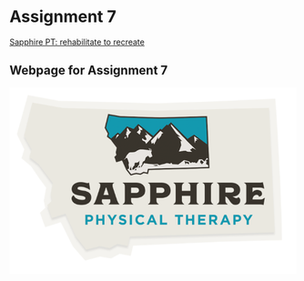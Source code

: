 # Assignment 7
[Sapphire PT: rehabilitate to recreate](https://bridgerfiore.github.io/MART341-WebDesign/Assignment_07/)
## Webpage for Assignment 7
![Sapphire PT](./Images/sapphire-pt-shield_730x474.png)